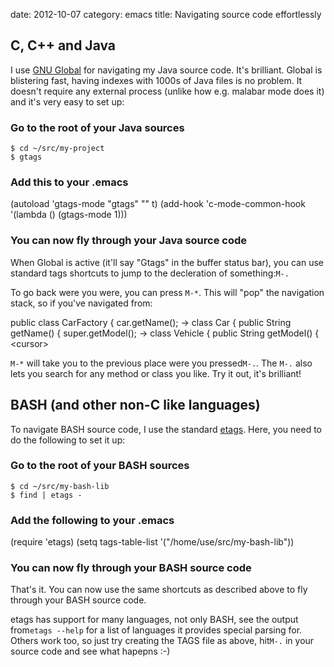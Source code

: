 date:    2012-10-07
category: emacs
title: Navigating source code effortlessly

## C, C++ and Java

I use <a href="http://gnu.org/software/global">GNU Global</a>
for navigating my Java source code. It's brilliant. Global is
blistering fast, having indexes with 1000s of Java files is no
problem. It doesn't require any external process (unlike how
e.g. malabar mode does it) and it's very easy to set up:

### Go to the root of your Java sources

    $ cd ~/src/my-project
    $ gtags


### Add this to your .emacs

(autoload 'gtags-mode "gtags" "" t)
(add-hook 'c-mode-common-hook
'(lambda ()
(gtags-mode 1)))


### You can now fly through your Java source code

When Global is active (it'll say "Gtags" in the buffer status
bar), you can use standard tags shortcuts to jump to the
decleration of something:```M-.```


To go back were you were, you can press
```M-*```. This will "pop" the navigation stack, so if
you've navigated from:


public class CarFactory {
car.getName(); -&gt;
class Car {
public String getName() {
super.getModel(); -&gt;
class Vehicle {
public String getModel() {
&lt;cursor&gt;



```M-*``` will take you to the previous place were you
pressed```M-.```. The
```M-.``` also lets you
search for any method or class you like. Try it out, it's
brilliant!

<h2><a name="bash">BASH (and other non-C like languages)</a></h2>

To navigate BASH source code, I use the standard <a
href="http://www.emacswiki.org/emacs/EmacsTags">etags</a>. Here,
you need to do the following to set it up:

### Go to the root of your BASH sources

    $ cd ~/src/my-bash-lib
    $ find | etags -


### Add the following to your .emacs

(require 'etags)
(setq tags-table-list '("/home/use/src/my-bash-lib"))


### You can now fly through your BASH source code

That's it. You can now use the same shortcuts as described
above to fly through your BASH source code.


etags has support for many languages, not only BASH, see the
output from```etags --help``` for a list of languages
it provides special parsing for. Others work too, so just try
creating the TAGS file as above, hit```M-.``` in your
source code and see what hapepns :-)

